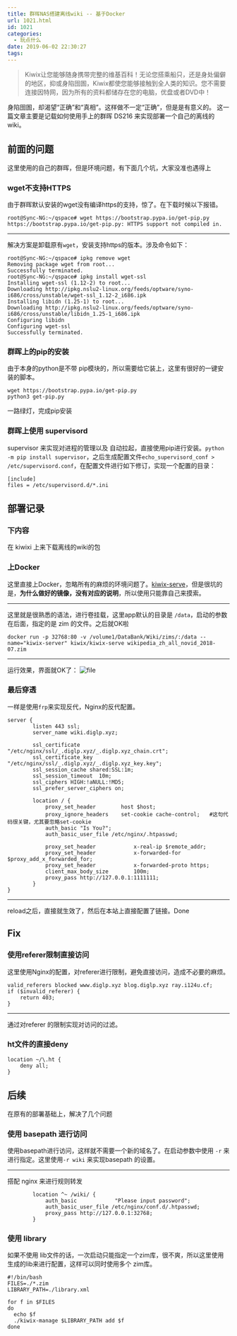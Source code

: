 ```yaml
---
title: 群晖NAS搭建离线wiki -- 基于Docker
url: 1021.html
id: 1021
categories:
  - 玩点什么
date: 2019-06-02 22:30:27
tags:
---
```


> Kiwix让您能够随身携带完整的维基百科！无论您搭乘船只，还是身处偏僻的地区，抑或身陷囹圄，Kiwix都使您能够接触到全人类的知识。您不需要连接因特网，因为所有的资料都储存在您的电脑，优盘或者DVD中！

身陷囹圄，却渴望“正确”和“真相”。这样做不一定“正确”，但是是有意义的。 这一篇文章主要是记载如何使用手上的群晖 DS216 来实现部署一个自己的离线的wiki。

前面的问题
-----

这里使用的自己的群晖，但是环境问题，有下面几个坑，大家没准也遇得上

### wget不支持HTTPS

由于群晖默认安装的wget没有编译https的支持，惊了。在下载时候以下报错。

    root@Sync-NG:~/qspace# wget https://bootstrap.pypa.io/get-pip.py
    https://bootstrap.pypa.io/get-pip.py: HTTPS support not compiled in.

* * *

解决方案是卸载原有`wget`，安装支持https的版本。涉及命令如下：

    root@Sync-NG:~/qspace# ipkg remove wget
    Removing package wget from root...
    Successfully terminated.
    root@Sync-NG:~/qspace# ipkg install wget-ssl
    Installing wget-ssl (1.12-2) to root...
    Downloading http://ipkg.nslu2-linux.org/feeds/optware/syno-i686/cross/unstable/wget-ssl_1.12-2_i686.ipk
    Installing libidn (1.25-1) to root...
    Downloading http://ipkg.nslu2-linux.org/feeds/optware/syno-i686/cross/unstable/libidn_1.25-1_i686.ipk
    Configuring libidn
    Configuring wget-ssl
    Successfully terminated.

### 群晖上的pip的安装

由于本身的python是不带 pip模块的，所以需要给它装上，这里有很好的一键安装的脚本。

    wget https://bootstrap.pypa.io/get-pip.py
    python3 get-pip.py

一路绿灯，完成pip安装

### 群晖上使用 supervisord

supervisor 来实现对进程的管理以及 自动拉起，直接使用pip进行安装。`python -m pip install supervisor`，之后生成配置文件`echo_supervisord_conf > /etc/supervisord.conf`，在配置文件进行如下修订，实现一个配置的目录：

    [include]
    files = /etc/supervisord.d/*.ini

部署记录
----

### 下内容

在 kiwixi 上来下载离线的wiki的包

### 上Docker

这里直接上Docker，忽略所有的麻烦的环境问题了。[kiwix-serve](https://hub.docker.com/r/kiwix/kiwix-serve/dockerfile)，但是很坑的是，**为什么做好的镜像，没有对应的说明**，所以使用只能靠自己来摸索。

* * *

这里就是很熟悉的语法，进行卷挂载，这里app默认的目录是 `/data`，启动的参数在后面，指定的是 zim 的文件。之后就OK啦

    docker run -p 32768:80 -v /volume1/DataBank/Wiki/zims/:/data --name="kiwix-server" kiwix/kiwix-serve wikipedia_zh_all_novid_2018-07.zim

* * *

运行效果，界面就OK了： ![file](https://i.loli.net/2019/06/02/5cf3da7e2f23a33084.png)

### 最后穿透

一样是使用`frp`来实现反代，Nginx的反代配置。

    server {
            listen 443 ssl;
            server_name wiki.diglp.xyz;
    
            ssl_certificate "/etc/nginx/ssl/_.diglp.xyz/_.diglp.xyz_chain.crt";
            ssl_certificate_key "/etc/nginx/ssl/_.diglp.xyz/_.diglp.xyz_key.key";
            ssl_session_cache shared:SSL:1m;
            ssl_session_timeout  10m;
            ssl_ciphers HIGH:!aNULL:!MD5;
            ssl_prefer_server_ciphers on;
    
            location / {
                proxy_set_header        host $host;
                proxy_ignore_headers    set-cookie cache-control;   #这句代码很关键，尤其要忽略set-cookie
                auth_basic "Is You?";
                auth_basic_user_file /etc/nginx/.htpasswd;
    
                proxy_set_header            x-real-ip $remote_addr;
                proxy_set_header            x-forwarded-for $proxy_add_x_forwarded_for;
                proxy_set_header            x-forwarded-proto https;
                client_max_body_size        100m;
                proxy_pass http://127.0.0.1:1111111;
            }
    }

* * *

reload之后，直接就生效了，然后在本站上直接配置了链接。Done

Fix
---

### 使用referer限制直接访问

这里使用Nginx的配置，对referer进行限制，避免直接访问，造成不必要的麻烦。

    valid_referers blocked www.diglp.xyz blog.diglp.xyz ray.i124u.cf;
    if ($invalid_referer) {
        return 403;
    }

* * *

通过对referer 的限制实现对访问的过滤。

### ht文件的直接deny

    location ~/\.ht {
        deny all;
    }

后续
--

在原有的部署基础上，解决了几个问题

### 使用 basepath 进行访问

使用basepath进行访问，这样就不需要一个新的域名了。在启动参数中使用 `-r` 来进行指定。这里使用`-r wiki` 来实现basepath 的设置。

* * *

搭配 nginx 来进行规则转发

            location ^~ /wiki/ {
                auth_basic            "Please input password";
                auth_basic_user_file /etc/nginx/conf.d/.htpasswd;
                proxy_pass http://127.0.0.1:32768;
            }

### 使用 library

如果不使用 lib文件的话，一次启动只能指定一个zim库，很不爽，所以这里使用生成的lib来进行配置，这样可以同时使用多个 zim库。

    #!/bin/bash
    FILES=./*.zim
    LIBRARY_PATH=./library.xml
    
    for f in $FILES
    do
      echo $f
      ./kiwix-manage $LIBRARY_PATH add $f
    done